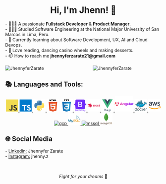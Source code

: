 <h1 align="center">Hi, I'm Jhenn! 🌸</h1>
- 👩🏻‍💻 A passionate <b>Fullstack Developer</b> & <b>Product Manager</b>.<br/>
- 👩🏻‍🎓 Studied Software Engineering at the National Major University of San Marcos in Lima, Peru.<br/>
- 💭 Currently learning about Software Development, UX, AI and Cloud Devops.<br/>
- 💜 Love reading, dancing casino wheels and making desserts.<br/>
- 📫 How to reach me <b>jhennyferzarate21@gmail.com</b><br/><br/>
<div style="display: flex; align: center; align-items: center;">
  <img style="width: 340px;" src="https://github-readme-stats.vercel.app/api?username=JhennyferZarate&theme=radical&hide_border=false&include_all_commits=true&count_private=true" alt="JhennyferZarate" />
  <img style="width: 265px;" src="https://github-readme-stats.vercel.app/api/top-langs?username=JhennyferZarate&theme=radical&show_icons=true&locale=en&layout=compact" alt="JhennyferZarate" />
</div>

<h2>📚 Languages and Tools:</h2>
<p align="center"><a href="https://developer.mozilla.org/en-US/docs/Web/JavaScript" target="_blank" rel="noreferrer"> <img src="https://raw.githubusercontent.com/devicons/devicon/master/icons/javascript/javascript-original.svg" alt="javascript" width="40" height="40" /> </a><a href="https://www.typescriptlang.org/" target="_blank" rel="noreferrer"><img src="https://raw.githubusercontent.com/devicons/devicon/master/icons/typescript/typescript-original.svg" alt="typescript" width="40" height="40" /></a><a href="https://www.python.org" target="_blank" rel="noreferrer"> <img src="https://raw.githubusercontent.com/devicons/devicon/master/icons/python/python-original.svg" alt="python" width="40" height="40" /> </a><a href="https://www.w3.org/html/" target="_blank" rel="noreferrer"> <img src="https://raw.githubusercontent.com/devicons/devicon/master/icons/html5/html5-original-wordmark.svg" alt="html5" width="40" height="40" /></a> <a href="https://www.w3schools.com/css/" target="_blank" rel="noreferrer"><img src="https://raw.githubusercontent.com/devicons/devicon/master/icons/css3/css3-original-wordmark.svg" alt="css3" width="40" height="40" /></a><a href="https://getbootstrap.com" target="_blank" rel="noreferrer"> <img src="https://raw.githubusercontent.com/devicons/devicon/master/icons/bootstrap/bootstrap-plain-wordmark.svg" alt="bootstrap" width="40" height="40" /> </a><a href="https://nestjs.com/" target="_blank" rel="noreferrer"> <img src="https://raw.githubusercontent.com/devicons/devicon/master/icons/nestjs/nestjs-original-wordmark.svg" alt="nestjs" width="40" height="40" /> </a><a href="https://vuejs.org/" target="_blank" rel="noreferrer"> <img src="https://raw.githubusercontent.com/devicons/devicon/master/icons/vuejs/vuejs-original-wordmark.svg" alt="vuejs" width="40" height="40" /> </a><a href="https://angular.dev" target="_blank" rel="noreferrer"> <img src="https://raw.githubusercontent.com/devicons/devicon/master/icons/angular/angular-original-wordmark.svg" alt="angular" width="60" height="50" /> </a><a href="https://www.docker.com/" target="_blank" rel="noreferrer"> <img src="https://raw.githubusercontent.com/devicons/devicon/master/icons/docker/docker-original-wordmark.svg" alt="docker" width="40" height="40" /> </a><a href="https://aws.amazon.com" target="_blank" rel="noreferrer"> <img src="https://raw.githubusercontent.com/devicons/devicon/master/icons/amazonwebservices/amazonwebservices-original-wordmark.svg" alt="aws" width="40" height="40" /> </a><a href="https://cloud.google.com" target="_blank" rel="noreferrer"> <img src="https://www.vectorlogo.zone/logos/google_cloud/google_cloud-icon.svg" alt="gcp" width="40" height="40" /> </a><a href="https://www.mysql.com/" target="_blank" rel="noreferrer"> <img src="https://raw.githubusercontent.com/devicons/devicon/master/icons/mysql/mysql-original-wordmark.svg" alt="mysql" width="40" height="40" /> </a> <a href="https://www.microsoft.com/en-us/sql-server" target="_blank" rel="noreferrer"> <img src="https://www.svgrepo.com/show/303229/microsoft-sql-server-logo.svg" alt="mssql" width="40" height="40" /> </a><a href="https://www.mongodb.com/" target="_blank" rel="noreferrer"> <img src="https://raw.githubusercontent.com/devicons/devicon/master/icons/mongodb/mongodb-original-wordmark.svg" alt="mongodb" width="40" height="40" /> </a></p> 

<h2>🌐 Social Media</h2>
- <a href="https://www.linkedin.com/in/jhennyferzarate/">Linkedin:</a> Jhennyfer Zarate<br/>
- <a href="https://www.instagram.com/jhenny.z/">Instagram:</a> jhenny.z<br/>
<br>
<br>
<p align="center"><i>Fight for your dreams</i> 🌻</p>

<!--LINKS-->
[website]: https://www.linkedin.com/in/jhennyferzarate/
[website1]: https://www.youtube.com/channel/UCkNmG_-VFdTauzflC1xdiZQ
